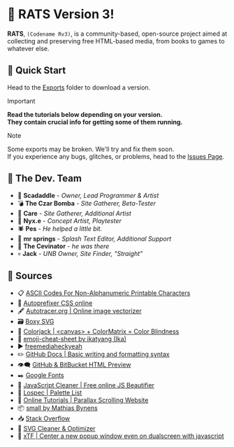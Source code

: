 # :rat: RATS Version 3!
**RATS**, `(Codename Rv3)`, is a community-based, open-source project aimed at collecting and preserving free HTML-based media, from books to games to whatever else.

## :file_folder: Quick Start
Head to the [Exports](./exports/) folder to download a version.<br>
> [!IMPORTANT]
> **Read the tutorials below depending on your version.<br>
> They contain crucial info for getting some of them running.**

> [!NOTE]
> Some exports may be broken. We'll try and fix them soon.<br>
> If you experience any bugs, glitches, or problems, head to the [Issues Page](https://github.com/Skadinkle/rats/issues). 

## :busts_in_silhouette: The Dev. Team
* :bat: **Scadaddle** - _Owner, Lead Programmer & Artist_
* :bomb: **The Czar Bomba** - _Site Gatherer, Beta-Tester_
* :candy: **Care** - _Site Gatherer, Additional Artist_
* :butterfly: **Nyx.e** - _Concept Artist, Playtester_
* :spider: **Pes** - _He helped a little bit._
* :rabbit2: **mr springs** - _Splash Text Editor, Additional Support_
* :duck: **The Cevinator** - _he was there_
* :skull: **Jack** - _UNB Owner, Site Finder, "Straight"_

## :bookmark: Sources
* :clipboard: [ASCII Codes For Non-Alphanumeric Printable Characters](https://web.cs.dal.ca/~jamie/CS3172/Materials/examples/XHTML/entities/ASCII.html)
* :bookmark_tabs: [Autoprefixer CSS online](https://autoprefixer.github.io/)
* :fountain_pen: [Autotracer.org | Online image vectorizer](https://www.autotracer.org)
* :card_file_box: [Boxy SVG](https://boxy-svg.com/app)
* :rainbow: [Colorjack | \<canvas> + ColorMatrix = Color Blindness](https://web.archive.org/web/20081014161121/http://www.colorjack.com/labs/colormatrix/)
* :slightly_smiling_face: [emoji-cheat-sheet by ikatyang (Ika)](https://github.com/ikatyang/emoji-cheat-sheet/blob/master/README.md)
* :arrow_forward: [freemediaheckyeah](https://fmhy.pages.dev/)
* :pencil2: [GitHub Docs | Basic writing and formatting syntax](https://docs.github.com/en/get-started/writing-on-github/getting-started-with-writing-and-formatting-on-github/basic-writing-and-formatting-syntax)
* :eye_speech_bubble: [GitHub & BitBucket HTML Preview](https://github.com/htmlpreview/htmlpreview.github.com)
* :black_nib: [Google Fonts](https://fonts.google.com/)
* :broom: [JavaScript Cleaner | Free online JS Beautifier](https://html-cleaner.com/js/)
* :space_invader: [Lospec | Palette List](https://lospec.com/palette-list)
* :crescent_moon: [Online Tutorials | Parallax Scrolling Website](https://www.youtube.com/watch?v=1wfeqDyMUx4&ab_channel=OnlineTutorials)
* :package: [small by Mathias Bynens](https://github.com/mathiasbynens/small)
* :inbox_tray: [Stack Overflow](https://stackoverflow.com/)
* :wrench: [SVG Cleaner & Optimizer](https://iconly.io/tools/svg-cleaner)
* :beginner: [xTF | Center a new popup window even on dualscreen with javascript](http://www.xtf.dk/2011/08/center-new-popup-window-even-on.html)
